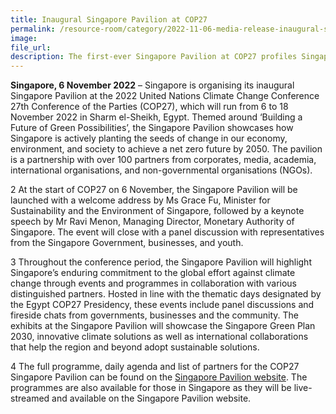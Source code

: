 ```yaml
---  
title: Inaugural Singapore Pavilion at COP27
permalink: /resource-room/category/2022-11-06-media-release-inaugural-singapore-pavilion-cop27
image:  
file_url:  
description: The first-ever Singapore Pavilion at COP27 profiles Singapore’s commitment to global climate action 
---
```


**Singapore, 6 November 2022** – Singapore is organising its inaugural Singapore Pavilion at the 2022 United Nations Climate Change Conference 27th Conference of the Parties (COP27), which will run from 6 to 18 November 2022 in Sharm el-Sheikh, Egypt. Themed around ‘Building a Future of Green Possibilities’, the Singapore Pavilion showcases how Singapore is actively planting the seeds of change in our economy, environment, and society to achieve a net zero future by 2050. The pavilion is a partnership with over 100 partners from corporates, media, academia, international organisations, and non-governmental organisations (NGOs).  

2 At the start of COP27 on 6 November, the Singapore Pavilion will be launched with a welcome address by Ms Grace Fu, Minister for Sustainability and the Environment of Singapore, followed by a keynote speech by Mr Ravi Menon, Managing Director, Monetary Authority of Singapore. The event will close with a panel discussion with representatives from the Singapore Government, businesses, and youth. 

3 Throughout the conference period, the Singapore Pavilion will highlight Singapore’s enduring commitment to the global effort against climate change through events and programmes in collaboration with various distinguished partners. Hosted in line with the thematic days designated by the Egypt COP27 Presidency, these events include panel discussions and fireside chats from governments, businesses and the community. The exhibits at the Singapore Pavilion will showcase the Singapore Green Plan 2030, innovative climate solutions as well as international collaborations that help the region and beyond adopt sustainable solutions.

4 The full programme, daily agenda and list of partners for the COP27 Singapore Pavilion can be found on the [Singapore Pavilion website](https://www.cop-pavilion.gov.sg). The programmes are also available for those in Singapore as they will be live-streamed and available on the Singapore Pavilion website.
